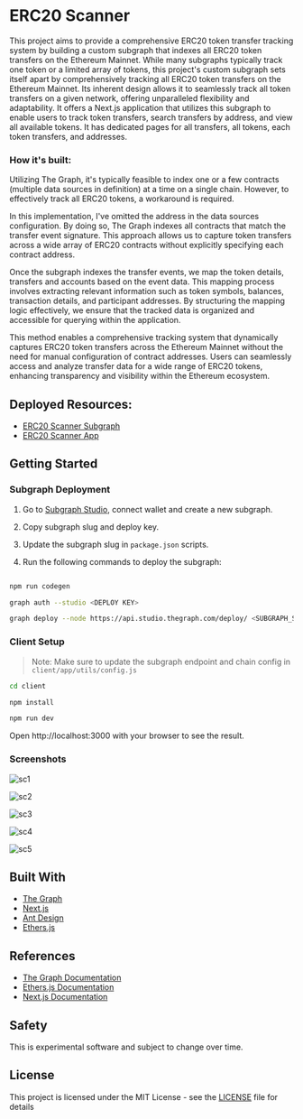 # ERC20 Scanner

This project aims to provide a comprehensive ERC20 token transfer tracking system by building a custom subgraph that indexes all ERC20 token transfers on the Ethereum Mainnet. While many subgraphs typically track one token or a limited array of tokens, this project's custom subgraph sets itself apart by comprehensively tracking all ERC20 token transfers on the Ethereum Mainnet. Its inherent design allows it to seamlessly track all token transfers on a given network, offering unparalleled flexibility and adaptability. It offers a Next.js application that utilizes this subgraph to enable users to track token transfers, search transfers by address, and view all available tokens. It has dedicated pages for all transfers, all tokens, each token transfers, and addresses.

### How it's built:

Utilizing The Graph, it's typically feasible to index one or a few contracts (multiple data sources in definition) at a time on a single chain. However, to effectively track all ERC20 tokens, a workaround is required.

In this implementation, I've omitted the address in the data sources configuration. By doing so, The Graph indexes all contracts that match the transfer event signature. This approach allows us to capture token transfers across a wide array of ERC20 contracts without explicitly specifying each contract address.

Once the subgraph indexes the transfer events, we map the token details, transfers and accounts based on the event data. This mapping process involves extracting relevant information such as token symbols, balances, transaction details, and participant addresses. By structuring the mapping logic effectively, we ensure that the tracked data is organized and accessible for querying within the application.

This method enables a comprehensive tracking system that dynamically captures ERC20 token transfers across the Ethereum Mainnet without the need for manual configuration of contract addresses. Users can seamlessly access and analyze transfer data for a wide range of ERC20 tokens, enhancing transparency and visibility within the Ethereum ecosystem.

## Deployed Resources:

- [ERC20 Scanner Subgraph](https://thegraph.com/studio/subgraph/erc20-tracker-uhack/)
- [ERC20 Scanner App](https://erc20-scanner.vercel.app/)

## Getting Started

### Subgraph Deployment

1. Go to [Subgraph Studio](https://thegraph.com/studio), connect wallet and create a new subgraph.

2. Copy subgraph slug and deploy key.

3. Update the subgraph slug in `package.json` scripts.

4. Run the following commands to deploy the subgraph:

```bash

npm run codegen

graph auth --studio <DEPLOY KEY>

graph deploy --node https://api.studio.thegraph.com/deploy/ <SUBGRAPH_SLUG>

```

### Client Setup

> Note: Make sure to update the subgraph endpoint and chain config in `client/app/utils/config.js`

```bash
cd client

npm install

npm run dev

```

Open http://localhost:3000 with your browser to see the result.

### Screenshots

![sc1](https://github.com/ethdev279/erc20-scanner-uhack/assets/45661693/55fd83b7-97f9-46f9-b2b9-3dd95379ba1c)

![sc2](https://github.com/ethdev279/erc20-scanner-uhack/assets/45661693/aac3eb40-ef7f-4aa8-abc5-81eafc243720)

![sc3](https://github.com/ethdev279/erc20-scanner-uhack/assets/45661693/f169e93c-e395-44b0-9113-05c2f86fe42d)

![sc4](https://github.com/ethdev279/erc20-scanner-uhack/assets/45661693/dbe72d8d-bfe4-4f32-9ee0-90baf889685c)

![sc5](https://github.com/ethdev279/erc20-scanner-uhack/assets/45661693/45923ac2-f3a1-4e89-a996-c701db9079a0)

## Built With

- [The Graph](https://thegraph.com/)
- [Next.js](https://nextjs.org/)
- [Ant Design](https://ant.design/)
- [Ethers.js](https://docs.ethers.io/v5/)

## References

- [The Graph Documentation](https://thegraph.com/docs/en/)
- [Ethers.js Documentation](https://docs.ethers.io/v5/)
- [Next.js Documentation](https://nextjs.org/docs/getting-started)

## Safety

This is experimental software and subject to change over time.

## License

This project is licensed under the MIT License - see the [LICENSE](LICENSE) file for details
